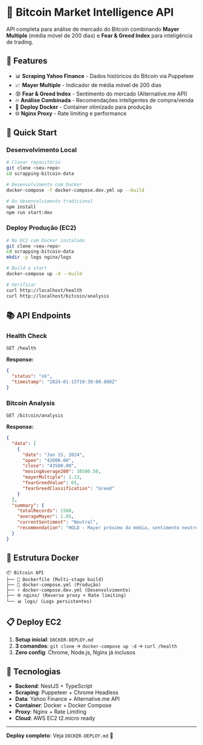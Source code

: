 # 🚀 Bitcoin Market Intelligence API

API completa para análise de mercado do Bitcoin combinando **Mayer Multiple** (média móvel de 200 dias) e **Fear & Greed Index** para inteligência de trading.

## 🎯 Features

- 📊 **Scraping Yahoo Finance** - Dados históricos do Bitcoin via Puppeteer
- 📈 **Mayer Multiple** - Indicador de média móvel de 200 dias
- 😰 **Fear & Greed Index** - Sentimento do mercado (Alternative.me API)
- 🔥 **Análise Combinada** - Recomendações inteligentes de compra/venda
- 🐳 **Deploy Docker** - Container otimizado para produção
- 🌐 **Nginx Proxy** - Rate limiting e performance

## 🚀 Quick Start

### Desenvolvimento Local
```bash
# Clonar repositório
git clone <seu-repo>
cd scrapping-bitcoin-data

# Desenvolvimento com Docker
docker-compose -f docker-compose.dev.yml up --build

# Ou desenvolvimento tradicional
npm install
npm run start:dev
```

### Deploy Produção (EC2)
```bash
# No EC2 com Docker instalado
git clone <seu-repo>
cd scrapping-bitcoin-data
mkdir -p logs nginx/logs

# Build e start
docker-compose up -d --build

# Verificar
curl http://localhost/health
curl http://localhost/bitcoin/analysis
```

## 📚 API Endpoints

### Health Check
```http
GET /health
```
**Response:**
```json
{
  "status": "ok",
  "timestamp": "2024-01-15T10:30:00.000Z"
}
```

### Bitcoin Analysis
```http
GET /bitcoin/analysis
```
**Response:**
```json
{
  "data": [
    {
      "date": "Jan 15, 2024",
      "open": "42000.00",
      "close": "43500.00", 
      "movingAverage200": 38500.50,
      "mayerMultiple": 1.13,
      "fearGreedValue": 65,
      "fearGreedClassification": "Greed"
    }
  ],
  "summary": {
    "totalRecords": 1500,
    "averageMayer": 1.05,
    "currentSentiment": "Neutral",
    "recommendation": "HOLD - Mayer próximo da média, sentimento neutro"
  }
}
```

## 🐳 Estrutura Docker

```
📦 Bitcoin API
├── 🔧 Dockerfile (Multi-stage build)
├── 🐳 docker-compose.yml (Produção)  
├── ⚡ docker-compose.dev.yml (Desenvolvimento)
├── 🌐 nginx/ (Reverse proxy + Rate limiting)
└── 📊 logs/ (Logs persistentes)
```

## 📋 Deploy EC2

1. **Setup inicial**: `DOCKER-DEPLOY.md`
2. **3 comandos**: `git clone` → `docker-compose up -d` → `curl /health`
3. **Zero config**: Chrome, Node.js, Nginx já inclusos

## 🎯 Tecnologias

- **Backend**: NestJS + TypeScript
- **Scraping**: Puppeteer + Chrome Headless  
- **Data**: Yahoo Finance + Alternative.me API
- **Container**: Docker + Docker Compose
- **Proxy**: Nginx + Rate Limiting
- **Cloud**: AWS EC2 t2.micro ready

---

**Deploy completo**: Veja `DOCKER-DEPLOY.md` 🚀
